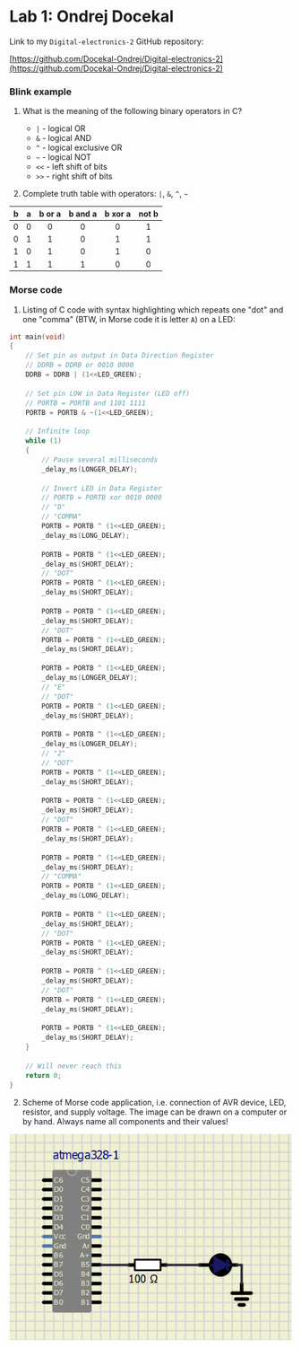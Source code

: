 # Lab 1: Ondrej Docekal

Link to my `Digital-electronics-2` GitHub repository:

   [https://github.com/Docekal-Ondrej/Digital-electronics-2](https://github.com/Docekal-Ondrej/Digital-electronics-2)


### Blink example

1. What is the meaning of the following binary operators in C?
   * `|` - logical OR
   * `&` - logical AND
   * `^` - logical exclusive OR
   * `~` - logical NOT
   * `<<` - left shift of bits
   * `>>` - right shift of bits

2. Complete truth table with operators: `|`, `&`, `^`, `~`

| **b** | **a** |**b or a** | **b and a** | **b xor a** | **not b** |
| :-: | :-: | :-: | :-: | :-: | :-: |
| 0 | 0 | 0 | 0 | 0 | 1 |
| 0 | 1 | 1 | 0 | 1 | 1 |
| 1 | 0 | 1 | 0 | 1 | 0 |
| 1 | 1 | 1 | 1 | 0 | 0 |


### Morse code

1. Listing of C code with syntax highlighting which repeats one "dot" and one "comma" (BTW, in Morse code it is letter `A`) on a LED:

```c
int main(void)
{
    // Set pin as output in Data Direction Register
    // DDRB = DDRB or 0010 0000
    DDRB = DDRB | (1<<LED_GREEN);

    // Set pin LOW in Data Register (LED off)
    // PORTB = PORTB and 1101 1111
    PORTB = PORTB & ~(1<<LED_GREEN);

    // Infinite loop
    while (1)
    {
        // Pause several milliseconds
        _delay_ms(LONGER_DELAY);

        // Invert LED in Data Register
        // PORTB = PORTB xor 0010 0000
		// "D"
		// "COMMA"
        PORTB = PORTB ^ (1<<LED_GREEN);
		_delay_ms(LONG_DELAY);
		
		PORTB = PORTB ^ (1<<LED_GREEN);
		_delay_ms(SHORT_DELAY);
		// "DOT"
		PORTB = PORTB ^ (1<<LED_GREEN);
		_delay_ms(SHORT_DELAY);
		
		PORTB = PORTB ^ (1<<LED_GREEN);
		_delay_ms(SHORT_DELAY);
		// "DOT"
		PORTB = PORTB ^ (1<<LED_GREEN);
		_delay_ms(SHORT_DELAY);
		
		PORTB = PORTB ^ (1<<LED_GREEN);
		_delay_ms(LONGER_DELAY);
		// "E"
		// "DOT"
		PORTB = PORTB ^ (1<<LED_GREEN);
		_delay_ms(SHORT_DELAY);
		
		PORTB = PORTB ^ (1<<LED_GREEN);
		_delay_ms(LONGER_DELAY);
		// "2"
		// "DOT"
		PORTB = PORTB ^ (1<<LED_GREEN);
		_delay_ms(SHORT_DELAY);
		
		PORTB = PORTB ^ (1<<LED_GREEN);
		_delay_ms(SHORT_DELAY);
		// "DOT"
		PORTB = PORTB ^ (1<<LED_GREEN);
		_delay_ms(SHORT_DELAY);
		
		PORTB = PORTB ^ (1<<LED_GREEN);
		_delay_ms(SHORT_DELAY);
		// "COMMA"
		PORTB = PORTB ^ (1<<LED_GREEN);
		_delay_ms(LONG_DELAY);
		
		PORTB = PORTB ^ (1<<LED_GREEN);
		_delay_ms(SHORT_DELAY);
		// "DOT"
		PORTB = PORTB ^ (1<<LED_GREEN);
		_delay_ms(SHORT_DELAY);
		
		PORTB = PORTB ^ (1<<LED_GREEN);
		_delay_ms(SHORT_DELAY);
		// "DOT"
		PORTB = PORTB ^ (1<<LED_GREEN);
		_delay_ms(SHORT_DELAY);
		
		PORTB = PORTB ^ (1<<LED_GREEN);
		_delay_ms(SHORT_DELAY);
    }

    // Will never reach this
    return 0;
}
```


2. Scheme of Morse code application, i.e. connection of AVR device, LED, resistor, and supply voltage. The image can be drawn on a computer or by hand. Always name all components and their values!

![Picture.](https://github.com/Docekal-Ondrej/Digital-electronics-2/blob/main/labs/01-Tools/Led/LED_homework/Screenshot_1.png)